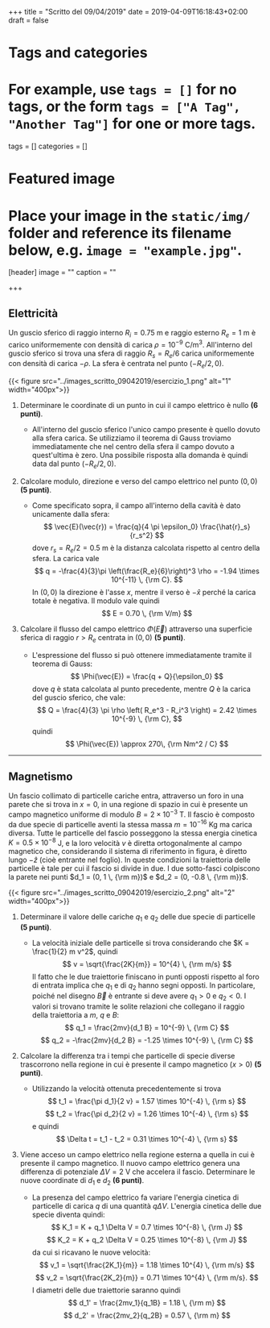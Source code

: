 +++
title = "Scritto del 09/04/2019"
date = 2019-04-09T16:18:43+02:00
draft = false

# Tags and categories
# For example, use `tags = []` for no tags, or the form `tags = ["A Tag", "Another Tag"]` for one or more tags.
tags = []
categories = []

# Featured image
# Place your image in the `static/img/` folder and reference its filename below, e.g. `image = "example.jpg"`.
[header]
image = ""
caption = ""

+++

## Elettricità

Un guscio sferico di raggio interno $R_i = 0.75$ m e raggio esterno $R_e = 1$ m è carico uniformemente con densità di carica $\rho = 10^{-9}$ C/m$^3$. All'interno del guscio sferico si trova una sfera di raggio $R_s = R_e/6$ carica uniformemente con densità di carica $-\rho$. La sfera è centrata nel punto $(-R_e/2, 0)$.

{{< figure src="../images_scritto_09042019/esercizio_1.png" alt="1" width="400px">}}

1. Determinare le coordinate di un punto in cui il campo elettrico è nullo **(6 punti)**.
	* All'interno del guscio sferico l'unico campo presente è quello dovuto alla sfera carica. Se utilizziamo il teorema di Gauss troviamo immediatamente che nel centro della sfera il campo dovuto a quest'ultima è zero. Una possibile risposta alla domanda è quindi data dal punto $(-R_e/2, 0)$.

2. Calcolare modulo, direzione e verso del campo elettrico nel punto $(0, 0)$ **(5 punti)**.
	* Come specificato sopra, il campo all'interno della cavità è dato unicamente dalla sfera:
$$
\vec{E}(\vec{r}) = \frac{q}{4 \pi \epsilon_0} \frac{\hat{r}_s}{r_s^2}
$$
dove $r_s = R_e/2 = 0.5$ m è la distanza calcolata rispetto al centro della sfera. La carica vale
$$
q = -\frac{4}{3}\pi \left(\frac{R_e}{6}\right)^3 \rho = -1.94 \times 10^{-11} \, {\rm C}.
$$
In $(0,0)$ la direzione è l'asse $x$, mentre il verso è $-\hat{x}$ perché la carica totale è negativa. Il modulo vale quindi
$$
E = 0.70 \, {\rm V/m}
$$

3. Calcolare il flusso del campo elettrico $\Phi(\vec{E})$ attraverso una superficie sferica di raggio $r > R_e$ centrata in $(0, 0)$ **(5 punti)**.
	* L'espressione del flusso si può ottenere immediatamente tramite il teorema di Gauss:
$$
\Phi(\vec{E}) = \frac{q + Q}{\epsilon_0}
$$
dove $q$ è stata calcolata al punto precedente, mentre $Q$ è la carica del guscio sferico, che vale:
$$
Q = \frac{4}{3} \pi \rho \left( R_e^3 - R_i^3 \right) = 2.42 \times 10^{-9} \, {\rm C},
$$
quindi
$$
\Phi(\vec{E}) \approx 270\, {\rm Nm^2 / C}
$$

---

## Magnetismo

Un fascio collimato di particelle cariche entra, attraverso un foro in una parete che si trova in $x = 0$, in una regione di spazio in cui è presente un campo magnetico uniforme di modulo $B = 2 \times 10^{-3}$ T. Il fascio è composto da due specie di particelle aventi la stessa massa $m = 10^{-16}$ Kg ma carica diversa. Tutte le particelle del fascio posseggono la stessa energia cinetica $K = 0.5 \times 10^{-8}$ J, e la loro velocità $v$ è diretta ortogonalmente al campo magnetico che, considerando il sistema di riferimento in figura, è diretto lungo $-\hat{z}$ (cioè entrante nel foglio). In queste condizioni la traiettoria delle particelle è tale per cui il fascio si divide in due. I due sotto-fasci colpiscono la parete nei punti $d_1 = (0, 1 \, {\rm m})$ e $d_2 = (0, -0.8 \, {\rm m})$.

{{< figure src="../images_scritto_09042019/esercizio_2.png" alt="2" width="400px">}}

1. Determinare il valore delle cariche $q_1$ e $q_2$ delle due specie di particelle **(5 punti)**.
	* La velocità iniziale delle particelle si trova considerando che $K = \frac{1}{2} m v^2$, quindi
$$
v = \sqrt{\frac{2K}{m}} = 10^{4} \, {\rm m/s}
$$
Il fatto che le due traiettorie finiscano in punti opposti rispetto al foro di entrata implica che $q_1$ e di $q_2$ hanno segni opposti. In particolare, poiché nel disegno $\vec{B}$ è entrante si deve avere $q_1 > 0$ e $q_2 < 0$. I valori si trovano tramite le solite relazioni che collegano il raggio della traiettoria a $m$, $q$ e $B$:
$$
q_1 = \frac{2mv}{d_1 B} = 10^{-9} \, {\rm C}
$$
$$
q_2 = -\frac{2mv}{d_2 B} = -1.25 \times 10^{-9} \, {\rm C}
$$

2. Calcolare la differenza tra i tempi che particelle di specie diverse trascorrono nella regione in cui è presente il campo magnetico ($x > 0$) **(5 punti)**.
	* Utilizzando la velocità ottenuta precedentemente si trova
$$
t_1 = \frac{\pi d_1}{2 v} = 1.57 \times 10^{-4} \, {\rm s}
$$
$$
t_2 = \frac{\pi d_2}{2 v} = 1.26 \times 10^{-4} \, {\rm s}
$$
e quindi
$$
\Delta t = t_1 - t_2 = 0.31 \times 10^{-4} \, {\rm s}
$$

3. Viene acceso un campo elettrico nella regione esterna a quella in cui è presente il campo magnetico. Il nuovo campo elettrico genera una differenza di potenziale $\Delta V = 2$ V che accelera il fascio. Determinare le nuove coordinate di $d_1$ e $d_2$ **(6 punti)**.
	* La presenza del campo elettrico fa variare l'energia cinetica di particelle di carica $q$ di una quantità $q \Delta V$. L'energia cinetica delle due specie diventa quindi:
$$
K_1 = K + q_1 \Delta V = 0.7 \times 10^{-8} \, {\rm J}
$$
$$
K_2 = K + q_2 \Delta V = 0.25 \times 10^{-8} \, {\rm J}
$$
da cui si ricavano le nuove velocità:
$$
v_1 = \sqrt{\frac{2K_1}{m}} = 1.18 \times 10^{4} \, {\rm m/s}
$$
$$
v_2 = \sqrt{\frac{2K_2}{m}} = 0.71 \times 10^{4} \, {\rm m/s}.
$$
I diametri delle due traiettorie saranno quindi
$$
d_1' = \frac{2mv_1}{q_1B} = 1.18 \, {\rm m}
$$
$$
d_2' = \frac{2mv_2}{q_2B} = 0.57 \, {\rm m}
$$
